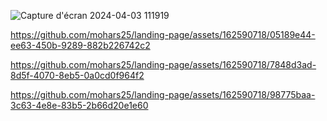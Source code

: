 ![Capture d'écran 2024-04-03 111919](https://github.com/mohars25/landing-page/assets/162590718/90e50578-e116-44ce-bdf0-80770cbe9e23)





https://github.com/mohars25/landing-page/assets/162590718/05189e44-ee63-450b-9289-882b226742c2  




https://github.com/mohars25/landing-page/assets/162590718/7848d3ad-8d5f-4070-8eb5-0a0cd0f964f2


https://github.com/mohars25/landing-page/assets/162590718/98775baa-3c63-4e8e-83b5-2b66d20e1e60

